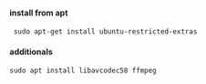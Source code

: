 #### install from apt

```
 sudo apt-get install ubuntu-restricted-extras
 ```
 
 #### additionals
 
 ```
 sudo apt install libavcodec58 ffmpeg
 ```
